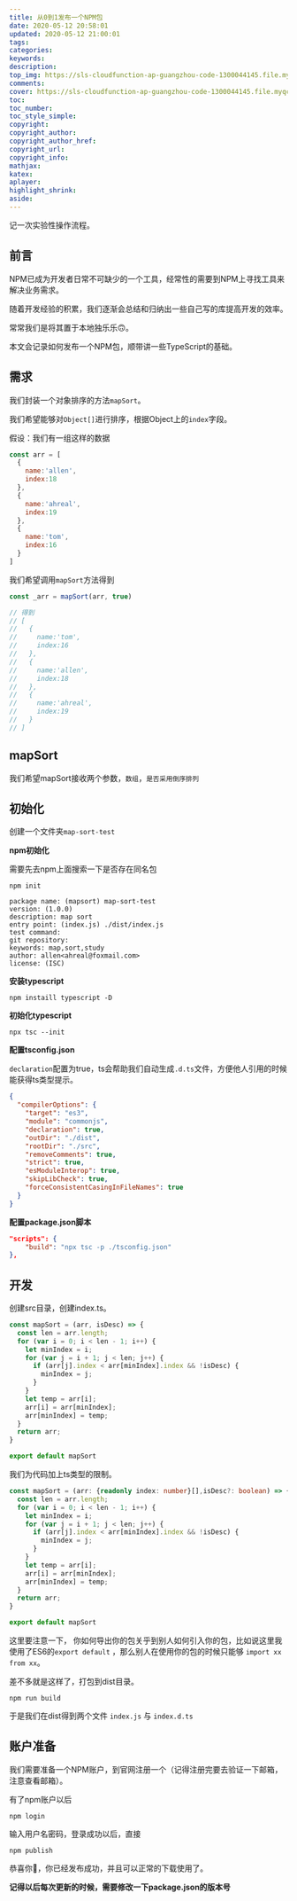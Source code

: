 ```yaml
---
title: 从0到1发布一个NPM包
date: 2020-05-12 20:58:01
updated: 2020-05-12 21:00:01
tags:
categories:
keywords:
description:
top_img: https://sls-cloudfunction-ap-guangzhou-code-1300044145.file.myqcloud.com/upload/npm.jpeg
comments:
cover: https://sls-cloudfunction-ap-guangzhou-code-1300044145.file.myqcloud.com/upload/npm.jpeg
toc:
toc_number:
toc_style_simple:
copyright:
copyright_author:
copyright_author_href:
copyright_url:
copyright_info:
mathjax:
katex:
aplayer:
highlight_shrink:
aside:
---
```


记一次实验性操作流程。

## 前言

NPM已成为开发者日常不可缺少的一个工具，经常性的需要到NPM上寻找工具来解决业务需求。

随着开发经验的积累，我们逐渐会总结和归纳出一些自己写的库提高开发的效率。

常常我们是将其置于本地独乐乐🙃。

本文会记录如何发布一个NPM包，顺带讲一些TypeScript的基础。

## 需求

我们封装一个对象排序的方法`mapSort`。

我们希望能够对`Object[]`进行排序，根据Object上的`index`字段。

假设：我们有一组这样的数据

```javascript
const arr = [
  {
    name:'allen',
    index:18
  },
  {
    name:'ahreal',
    index:19
  },
  {
    name:'tom',
    index:16
  }
]
```

我们希望调用`mapSort`方法得到

```javascript
const _arr = mapSort(arr, true)

// 得到
// [
//   {
//     name:'tom',
//     index:16
//   },
//   {
//     name:'allen',
//     index:18
//   },
//   {
//     name:'ahreal',
//     index:19
//   }
// ]
```



## mapSort

我们希望mapSort接收两个参数，`数组`，`是否采用倒序排列`



## 初始化

创建一个文件夹`map-sort-test`

**npm初始化**

需要先去npm上面搜索一下是否存在同名包

```shell
npm init

package name: (mapsort) map-sort-test
version: (1.0.0)
description: map sort
entry point: (index.js) ./dist/index.js
test command:
git repository:
keywords: map,sort,study
author: allen<ahreal@foxmail.com>
license: (ISC)
```

**安装typescript**

```shell
npm instaill typescript -D
```

**初始化typescript**

```shell
npx tsc --init
```

**配置tsconfig.json**

`declaration`配置为true，ts会帮助我们自动生成`.d.ts`文件，方便他人引用的时候能获得ts类型提示。

```json
{
  "compilerOptions": {
    "target": "es3",                    
    "module": "commonjs",                  
    "declaration": true,                 
    "outDir": "./dist",                      
    "rootDir": "./src",                  
    "removeComments": true,               
    "strict": true,                          
    "esModuleInterop": true,                 
    "skipLibCheck": true,                   
    "forceConsistentCasingInFileNames": true
  }
}
```

**配置package.json脚本**

```json
"scripts": {
    "build": "npx tsc -p ./tsconfig.json"
},
```



## 开发

创建src目录，创建index.ts。

```typescript
const mapSort = (arr, isDesc) => {
  const len = arr.length;
  for (var i = 0; i < len - 1; i++) {
    let minIndex = i;
    for (var j = i + 1; j < len; j++) {
      if (arr[j].index < arr[minIndex].index && !isDesc) {
        minIndex = j;
      }
    }
    let temp = arr[i];
    arr[i] = arr[minIndex];
    arr[minIndex] = temp;
  }
  return arr;
}

export default mapSort
```

我们为代码加上ts类型的限制。

```typescript
const mapSort = (arr: {readonly index: number}[],isDesc?: boolean) => {
  const len = arr.length;
  for (var i = 0; i < len - 1; i++) {
    let minIndex = i;
    for (var j = i + 1; j < len; j++) {
      if (arr[j].index < arr[minIndex].index && !isDesc) {
        minIndex = j;
      }
    }
    let temp = arr[i];
    arr[i] = arr[minIndex];
    arr[minIndex] = temp;
  }
  return arr;
}

export default mapSort
```

这里要注意一下， 你如何导出你的包关乎到别人如何引入你的包，比如说这里我使用了ES6的`export default` ，那么别人在使用你的包的时候只能够 `import xx from xx`。

差不多就是这样了，打包到dist目录。

```shell
npm run build
```

于是我们在dist得到两个文件 `index.js` 与 `index.d.ts`



## 账户准备

我们需要准备一个NPM账户，到官网注册一个（记得注册完要去验证一下邮箱，注意查看邮箱）。

有了npm账户以后

```shell
npm login
```

输入用户名密码，登录成功以后，直接

```shell
npm publish
```

恭喜你🎉，你已经发布成功，并且可以正常的下载使用了。

**记得以后每次更新的时候，需要修改一下package.json的版本号**